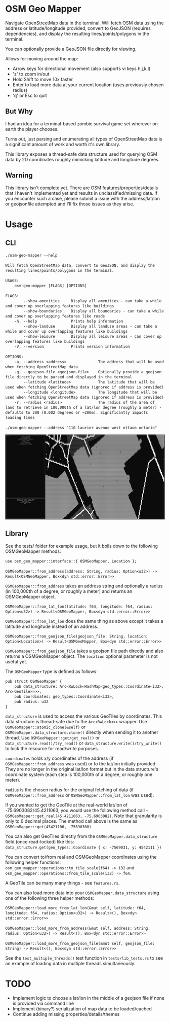 OSM Geo Mapper
==============

Navigate OpenStreetMap data in the terminal.
Will fetch OSM data using the address or latitude/longitude provided, convert to GeoJSON (requires dependencies), and display the resulting lines/points/polygons in the terminal.

You can optionally provide a GeoJSON file directly for viewing.

Allows for moving around the map:
 - Arrow keys for directional movement (also supports vi keys h,j,k,l)
 - 'z' to zoom in/out
 - Hold Shift to move 10x faster
 - Enter to load more data at your current location (uses previously chosen radius)
 - 'q' or Esc to quit

## But Why

I had an idea for a terminal-based zombie survival game set wherever on earth the player chooses.

Turns out, just parsing and enumerating all types of OpenStreetMap data is a significant amount of work and worth it's own library.

This library exposes a thread-safe data structure used for querying OSM data by 2D coordinates roughly mimicking latitude and longitude degrees.

## Warning

This library isn't complete yet. There are OSM features/properties/details that I haven't implemented yet and results in unclassified/missing data. If you encounter such a case, please submit a issue with the address/lat/lon or geojsonfile attempted and I'll fix those issues as they arise.

Usage
=====

## CLI

    ./osm-geo-mapper --help

    Will fetch OpenStreetMap data, convert to GeoJSON, and display the resulting lines/points/polygons in the terminal.

    USAGE:
        osm-geo-mapper [FLAGS] [OPTIONS]

    FLAGS:
            --show-amenities     Display all amenities - can take a while and cover up overlapping features like buildings
            --show-boundaries    Display all boundaries - can take a while and cover up overlapping features like roads
        -h, --help               Prints help information
            --show-landuse       Display all landuse areas - can take a while and cover up overlapping features like buildings
            --show-leisure       Display all leisure areas - can cover up overlapping features like buildings
        -V, --version            Prints version information
    
    OPTIONS:
        -a, --address <address>              The address that will be used when fetching OpenStreetMap data
        -g, --geojson-file <geojson-file>    Optionally provide a geojson file directly to be parsed and displayed in the terminal
            --latitude <latitude>            The latitude that will be used when fetching OpenStreetMap data (ignored if address is provided)
            --longitude <longitude>          The longitude that will be used when fetching OpenStreetMap data (ignored if address is provided)
        -r, --radius <radius>                The radius of the area of land to retrieve in 100,000th of a lat/lon degree (roughly a meter) - defaults to 200 (0.002 degrees or ~200m). Significantly impacts loading times

    ./osm-geo-mapper --address "110 laurier avenue west ottawa ontario"

![OSM Geo Mapper](/osm-geo-mapper.png?raw=true)

## Library

See the tests/ folder for example usage, but it boils down to the following OSMGeoMapper methods:

    use osm_geo_mapper::interface::{ OSMGeoMapper, Location };

    OSMGeoMapper::from_address(address: String, radius: Option<u32>) -> Result<OSMGeoMapper, Box<dyn std::error::Error>>

`OSMGeoMapper::from_address` takes an address string and optionally a radius (in 100,000th of a degree, or roughly a meter) and returns an OSMGeoMapper object.

    OSMGeoMapper::from_lat_lon(latitude: f64, longitude: f64, radius: Option<u32>) -> Result<OSMGeoMapper, Box<dyn std::error::Error>>

`OSMGeoMapper::from_lat_lon` does the same thing as above except it takes a latitude and longitude instead of an address.

    OSMGeoMapper::from_geojson_file(geojson_file: String, location: Option<Location>) -> Result<OSMGeoMapper, Box<dyn std::error::Error>>

`OSMGeoMapper::from_geojson_file` takes a geojson file path directly and also returns a OSMGeoMapper object. The `location` optional parameter is not useful yet.

The `OSMGeoMapper` type is defined as follows:

    pub struct OSMGeoMapper {
        pub data_structure: Arc<RwLock<HashMap<geo_types::Coordinate<i32>, Arc<GeoTile>>>>,
        pub coordinates: geo_types::Coordinate<i32>,
        pub radius: u32
    }

`data_structure` is used to access the various GeoTiles by coordinates. This data structure is thread-safe due to the `Arc<RwLock<>>` wrapper. Use `OSMGeoMapper::atomic_clone(&self)` or `OSMGeoMapper.data_structure.clone()` directly when sending it to another thread. Use `OSMGeoMapper::get/get_real()` or `data_structure.read()/try_read()` or `data_structure.write()/try_write()` to lock the resource for read/write purposes.

`coordinates` holds x/y coordinates of the address (if `OSMGeoMapper::from_address` was used) or to the lat/lon initially provided. They are no longer in the original lat/lon format but in the data structure's coordinate system (each step is 100,000th of a degree, or roughly one meter).

`radius` is the chosen radius for the original fetching of data (if `OSMGeoMapper::from_address` or `OSMGeoMapper::from_lat_lon` was used).

If you wanted to get the GeoTile at the real-world lat/lon of -75.6903082/45.4211063, you would use the following method call - `OSMGeoMapper::get_real(45.4211063, -75.6903082)`. Note that granularity is only to 6 decimal places. The method call above is the same as `OSMGeoMapper::get(45421106, -75690308)`

You can also get GeoTiles directly from the `OSMGeoMapper.data_structure` field (once read-locked) like this: `data_structure.get(geo_types::Coordinate { x: -7569031, y: 4542111 })`

You can convert to/from real and OSMGeoMapper coordinates using the following helper functions: `osm_geo_mapper::operations::to_tile_scale(f64) -> i32` and `osm_geo_mapper::operations::from_tile_scale(i32) -> f64`.

A GeoTile can be many many things - see `features.rs`.

You can also load more data into your `OSMGeoMapper.data_structure` using one of the following three helper methods:

    OSMGeoMapper::load_more_from_lat_lon(&mut self, latitude: f64, longitude: f64, radius: Option<u32>) -> Result<(), Box<dyn std::error::Error>>

    OSMGeoMapper::load_more_from_address(&mut self, address: String, radius: Option<u32>) -> Result<(), Box<dyn std::error::Error>>

    OSMGeoMapper::load_more_from_geojson_file(&mut self, geojson_file: String) -> Result<(), Box<dyn std::error::Error>>
    
See the `test_multiple_threads()` test function in `tests/lib_tests.rs` to see an example of loading data in multiple threads simultaneously.

TODO
====

- Implement logic to choose a lat/lon in the middle of a geojson file if none is provided via command line
- Implement (binary?) serialization of map data to be loaded/cached
- Continue adding missing properties/details/themes